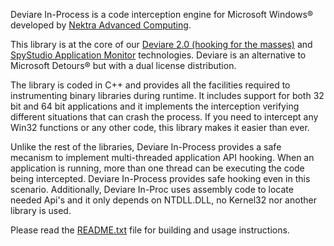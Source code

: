 Deviare In-Process is a code interception engine for Microsoft Windows® developed by [Nektra Advanced Computing](http://www.nektra.com).

This library is at the core of our [Deviare 2.0 (hooking for the masses)](http://www.nektra.com/products/deviare-api-hook-windows/) and [SpyStudio Application Monitor](http://www.nektra.com/products/spystudio-api-monitor/) technologies. Deviare is an alternative to Microsoft Detours® but with a dual license distribution.

The library is coded in C++ and provides all the facilities required to instrumenting binary libraries during runtime. It includes support for both 32 bit and 64 bit applications and it implements the interception verifying different situations that can crash the process. If you need to intercept any Win32 functions or any other code, this library makes it easier than ever.

Unlike the rest of the libraries, Deviare In-Process provides a safe mecanism to implement multi-threaded application API hooking. When an application is running, more than one thread can be executing the code being intercepted. Deviare In-Process provides safe hooking even in this scenario. Additionally, Deviare In-Proc uses assembly code to locate needed Api's and it only depends on NTDLL.DLL, no Kernel32 nor another library is used.

Please read the [README.txt](README.txt) file for building and usage instructions.
